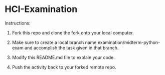 # HCI-Examination

Instructions: 

1. Fork this repo and clone the fork onto your local computer. 

2. Make sure to create a local branch name examination/midterm-python-exam and accomplish the task given in that branch. 

3. Modify this README.md file to explain your code. 

4. Push the activity back to your forked remote repo.
